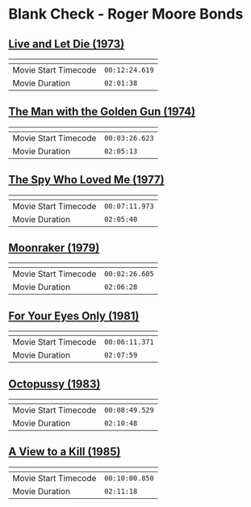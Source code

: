 Blank Check - Roger Moore Bonds
===============
[Live and Let Die (1973)](https://www.patreon.com/posts/live-and-let-die-70786419)
---------------
| <!-- -->             | <!-- -->       |
|----------------------|----------------|
| Movie Start Timecode | `00:12:24.619` |
| Movie Duration       | `02:01:38`     |

[The Man with the Golden Gun (1974)](https://www.patreon.com/posts/man-with-golden-71344190)
---------------
| <!-- -->             | <!-- -->       |
|----------------------|----------------|
| Movie Start Timecode | `00:03:26.623` |
| Movie Duration       | `02:05:13`     |

[The Spy Who Loved Me (1977)](https://www.patreon.com/posts/spy-who-loved-me-71811731)
---------------
| <!-- -->             | <!-- -->       |
|----------------------|----------------|
| Movie Start Timecode | `00:07:11.973` |
| Movie Duration       | `02:05:40`     |

[Moonraker (1979)](https://www.patreon.com/posts/moonraker-72710541)
---------------
| <!-- -->             | <!-- -->       |
|----------------------|----------------|
| Movie Start Timecode | `00:02:26.605` |
| Movie Duration       | `02:06:28`     |

[For Your Eyes Only (1981)](https://www.patreon.com/posts/for-your-eyes-73139678)
---------------
| <!-- -->             | <!-- -->       |
|----------------------|----------------|
| Movie Start Timecode | `00:06:11.371` |
| Movie Duration       | `02:07:59`     |

[Octopussy (1983)](https://www.patreon.com/posts/octopussy-74035948)
---------------
| <!-- -->             | <!-- -->       |
|----------------------|----------------|
| Movie Start Timecode | `00:08:49.529` |
| Movie Duration       | `02:10:48`     |

[A View to a Kill (1985)](https://www.patreon.com/posts/view-to-kill-74916094)
---------------
| <!-- -->             | <!-- -->       |
|----------------------|----------------|
| Movie Start Timecode | `00:10:00.850` |
| Movie Duration       | `02:11:18`     |
